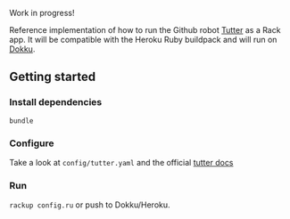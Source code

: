 Work in progress!

Reference implementation of how to run the Github robot [Tutter](https://github.com/JHaals/tutter) as a Rack app. It will be compatible with the Heroku Ruby buildpack and will run on [Dokku](https://github.com/progrium/dokku).

## Getting started

### Install dependencies
`bundle`

### Configure 

Take a look at `config/tutter.yaml` and the official [tutter docs](https://github.com/JHaals/tutter)

### Run 

`rackup config.ru` or push to Dokku/Heroku.